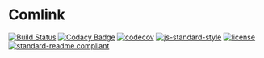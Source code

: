 # Comlink
[![Build Status](https://travis-ci.org/dwmt/comlink.svg?branch=master)](https://travis-ci.org/dwmt/comlink)
[![Codacy Badge](https://api.codacy.com/project/badge/Grade/127af20c117a4ed798ed9293682c8a18)](https://www.codacy.com/manual/dwmt/comlink?utm_source=github.com&amp;utm_medium=referral&amp;utm_content=dwmt/comlink&amp;utm_campaign=Badge_Grade)
[![codecov](https://codecov.io/gh/dwmt/comlink/branch/master/graph/badge.svg)](https://codecov.io/gh/dwmt/comlink)
[![js-standard-style](https://img.shields.io/badge/code%20style-standard-brightgreen.svg)](http://standardjs.com)
[![license](https://img.shields.io/github/license/dwmt/comlink.svg)](LICENSE)
[![standard-readme compliant](https://img.shields.io/badge/readme%20style-standard-brightgreen.svg?style=flat-square)](https://github.com/RichardLitt/standard-readme)
